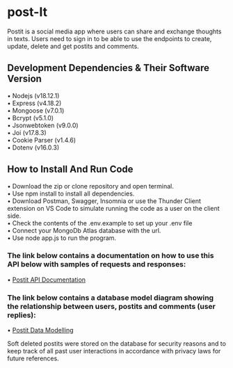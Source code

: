 # post-It

Postit is a social media app where users can share and exchange thoughts in texts. Users need to sign in to be able to use the endpoints to create, update, delete and get postits and comments.

## Development Dependencies & Their Software Version
• Nodejs (v18.12.1) <br>
• Express (v4.18.2) <br> 
• Mongoose (v7.0.1) <br>
• Bcrypt (v5.1.0) <br>
• Jsonwebtoken (v9.0.0) <br>
• Joi (v17.8.3) <br>
• Cookie Parser (v1.4.6) <br>
• Dotenv (v16.0.3) <br>

## How to Install And Run Code
• Download the zip or clone repository and open terminal. <br>
• Use npm install to install all dependencies. <br>
• Download Postman, Swagger, Insomnia or use the Thunder Client extension on VS Code to simulate running the code as a user on the client side. <br>
• Check the contents of the .env.example to set up your .env file <br>
• Connect your MongoDb Atlas database with the url. <br>
• Use node app.js to run the program.


### The link below contains a documentation on how to use this API below with samples of requests and responses:
 • [Postit API Documentation](https://postit-1rn8.onrender.com/api/v1/docs)

### The link below contains a database model diagram showing the relationship between users, postits and comments (user replies):
 • [Postit Data Modelling](https://dbdesigner.page.link/5FAaVLnsH7uB8ned7)


 Soft deleted postits were stored on the database for security reasons and to keep track of all past user interactions in accordance with privacy laws for future references.
